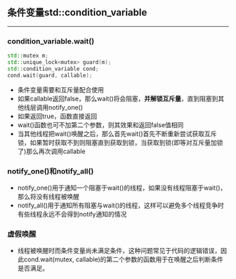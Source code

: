 ## 条件变量std::condition_variable

------

###   condition_variable.wait()

```c++
std::mutex m;
std::unique_lock<mutex> guard(m);
std::condition_variable cond;
cond.wait(guard, callable);
```

- 条件变量需要和互斥量配合使用
- 如果callable返回false，那么wait()将会阻塞，**并解锁互斥量**，直到阻塞到其他线层调用notify_one() 
- 如果返回true，函数直接返回
- wait()函数也可不加第二个参数，则其效果和返回false值相同
- 当其他线程把wait()唤醒之后，那么首先wait()首先不断重新尝试获取互斥锁，如果暂时获取不到则阻塞直到获取到锁，当获取到锁(即等对互斥量加锁了)那么再次调用callable

### notify_one()和notify_all()

- notify_one()用于通知一个阻塞于wait()的线程，如果没有线程阻塞于wait()，那么将没有线程被唤醒
- notify_all()用于通知所有阻塞与wait()的线程，这样可以避免多个线程竞争时有些线程永远不会得到notify通知的情况

### 虚假唤醒

- 线程被唤醒时而条件变量尚未满足条件，这种问题常见于代码的逻辑错误，因此cond.wait(mutex, callable)的第二个参数的函数用于在唤醒之后判断条件是否满足。

